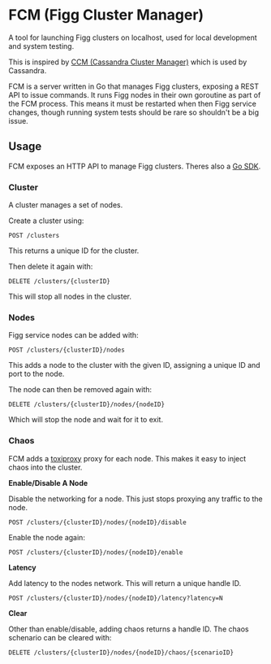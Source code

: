 # FCM (Figg Cluster Manager)

A tool for launching Figg clusters on localhost, used for local development
and system testing.

This is inspired by [CCM (Cassandra Cluster Manager)](https://github.com/riptano/ccm)
which is used by Cassandra.

FCM is a server written in Go that manages Figg clusters, exposing a REST API
to issue commands. It runs Figg nodes in their own goroutine as part of
the FCM process. This means it must be restarted when then Figg service
changes, though running system tests should be rare so shouldn't be a big issue.

## Usage
FCM exposes an HTTP API to manage Figg clusters. Theres also a [Go SDK](./sdk).

### Cluster
A cluster manages a set of nodes.

Create a cluster using:
```
POST /clusters
```
This returns a unique ID for the cluster.

Then delete it again with:
```
DELETE /clusters/{clusterID}
```
This will stop all nodes in the cluster.

### Nodes
Figg service nodes can be added with:
```
POST /clusters/{clusterID}/nodes
```
This adds a node to the cluster with the given ID, assigning a unique ID and
port to the node.

The node can then be removed again with:
```
DELETE /clusters/{clusterID}/nodes/{nodeID}
```
Which will stop the node and wait for it to exit.

### Chaos
FCM adds a [toxiproxy](https://github.com/Shopify/toxiproxy) proxy for each
node. This makes it easy to inject chaos into the cluster.

**Enable/Disable A Node**

Disable the networking for a node. This just stops proxying any traffic to the
node.
```
POST /clusters/{clusterID}/nodes/{nodeID}/disable
```

Enable the node again:
```
POST /clusters/{clusterID}/nodes/{nodeID}/enable
```

**Latency**

Add latency to the nodes network. This will return a unique handle ID.
```
POST /clusters/{clusterID}/nodes/{nodeID}/latency?latency=N
```

**Clear**

Other than enable/disable, adding chaos returns a handle ID. The chaos schenario
can be cleared with:
```
DELETE /clusters/{clusterID}/nodes/{nodeID}/chaos/{scenarioID}
```

